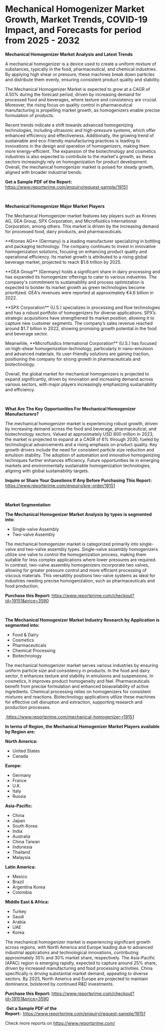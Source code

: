 <p><h1>Mechanical Homogenizer Market Growth, Market Trends, COVID-19 Impact, and Forecasts for period from 2025 - 2032</h1></p><p><strong>Mechanical Homogenizer Market Analysis and Latest Trends</strong></p>
<p><p>A mechanical homogenizer is a device used to create a uniform mixture of substances, typically in the food, pharmaceutical, and chemical industries. By applying high shear or pressure, these machines break down particles and distribute them evenly, ensuring consistent product quality and stability. </p><p>The Mechanical Homogenizer Market is expected to grow at a CAGR of 4.50% during the forecast period, driven by increasing demand for processed food and beverages, where texture and consistency are crucial. Moreover, the rising focus on quality control in pharmaceutical manufacturing is propelling market growth, as homogenizers enable precise formulation of products. </p><p>Recent trends indicate a shift towards advanced homogenizing technologies, including ultrasonic and high-pressure systems, which offer enhanced efficiency and effectiveness. Additionally, the growing trend of sustainable and eco-friendly manufacturing practices is leading to innovations in the design and operation of homogenizers, making them more energy-efficient. The expansion of the biotechnology and cosmetics industries is also expected to contribute to the market's growth, as these sectors increasingly rely on homogenization for product development. Overall, the mechanical homogenizer market is poised for steady growth, aligned with broader industrial trends.</p></p>
<p><strong>Get a Sample PDF of the Report:&nbsp;</strong> <a href="https://www.reportprime.com/enquiry/request-sample/19151?utm_campaign=2383&utm_medium=2&utm_source=Github&utm_content=ia&utm_term=19032025&utm_id=mechanical-homogenizer">https://www.reportprime.com/enquiry/request-sample/19151</a></p>
<p>&nbsp;</p>
<p><strong>Mechanical Homogenizer Major Market Players</strong></p>
<p><p>The Mechanical Homogenizer market features key players such as Krones AG, GEA Group, SPX Corporation, and Microfluidics International Corporation, among others. This market is driven by the increasing demand for processed food, dairy products, and pharmaceuticals.</p><p>**Krones AG** (Germany) is a leading manufacturer specializing in bottling and packaging technology. The company continues to invest in innovative homogenization solutions, focusing on enhancing product quality and operational efficiency. Its market growth is attributed to a rising global beverage market, projected to reach $1.6 trillion by 2025.</p><p>**GEA Group** (Germany) holds a significant share in dairy processing and has expanded its homogenizer offerings to cater to various industries. The company's commitment to sustainability and process optimization is expected to bolster its market growth as green technologies become prioritized. GEA's revenues were reported at approximately €4.6 billion in 2022.</p><p>**SPX Corporation** (U.S.) specializes in processing and flow technologies and has a robust portfolio of homogenizers for diverse applications. SPX’s strategic acquisitions have strengthened its market position, allowing it to capture new customer segments. The company’s sales revenue reached around $1.7 billion in 2022, showing promising growth potential in the food and beverage sector.</p><p>Meanwhile, **Microfluidics International Corporation** (U.S.) has focused on high-shear homogenization technology, particularly in nano-emulsion and advanced materials. Its user-friendly solutions are gaining traction, positioning the company for strong growth in pharmaceuticals and biotechnology.</p><p>Overall, the global market for mechanical homogenizers is projected to expand significantly, driven by innovation and increasing demand across various sectors, with major players increasingly emphasizing sustainability and efficiency.</p></p>
<p>&nbsp;</p>
<p><strong>What Are The Key Opportunities For Mechanical Homogenizer Manufacturers?</strong></p>
<p><p>The mechanical homogenizer market is experiencing robust growth, driven by increasing demand across the food and beverage, pharmaceutical, and biotechnology sectors. Valued at approximately USD 800 million in 2023, the market is projected to expand at a CAGR of 6% through 2030, fueled by technological advancements and a rising emphasis on product quality. Key growth drivers include the need for consistent particle size reduction and emulsion stability. The adoption of automation and innovative homogenizing techniques further enhances efficiency. Future opportunities lie in emerging markets and environmentally sustainable homogenization technologies, aligning with global sustainability targets.</p></p>
<p><strong>Inquire or Share Your Questions If Any Before Purchasing This Report:</strong> <a href="https://www.reportprime.com/enquiry/pre-order/19151?utm_campaign=2383&utm_medium=2&utm_source=Github&utm_content=ia&utm_term=19032025&utm_id=mechanical-homogenizer">https://www.reportprime.com/enquiry/pre-order/19151</a></p>
<p>&nbsp;</p>
<p><strong>Market Segmentation</strong></p>
<p><strong>The Mechanical Homogenizer Market Analysis by types is segmented into:</strong></p>
<p><ul><li>Single-valve Assembly</li><li>Two-valve Assembly</li></ul></p>
<p><p>The mechanical homogenizer market is categorized primarily into single-valve and two-valve assembly types. Single-valve assembly homogenizers utilize one valve to control the homogenization process, making them suitable for less complex applications where lower pressures are required. In contrast, two-valve assembly homogenizers incorporate two valves, allowing for greater pressure control and more efficient processing of viscous materials. This versatility positions two-valve systems as ideal for industries needing precise homogenization, such as pharmaceuticals and food production.</p></p>
<p><strong>Purchase this Report:&nbsp;</strong><a href="https://www.reportprime.com/checkout?id=19151&price=3590&utm_campaign=2383&utm_medium=2&utm_source=Github&utm_content=ia&utm_term=19032025&utm_id=mechanical-homogenizer">https://www.reportprime.com/checkout?id=19151&price=3590</a></p>
<p>&nbsp;</p>
<p><strong>The Mechanical Homogenizer Market Industry Research by Application is segmented into:</strong></p>
<p><ul><li>Food & Dairy</li><li>Cosmetics</li><li>Pharmaceuticals</li><li>Chemical Processing</li><li>Biotechnology</li></ul></p>
<p><p>The mechanical homogenizer market serves various industries by ensuring uniform particle size and consistency in products. In the food and dairy sector, it enhances texture and stability in emulsions and suspensions. In cosmetics, it improves product homogeneity and feel. Pharmaceuticals benefit from precise formulation and enhanced bioavailability of active ingredients. Chemical processing relies on homogenizers for consistent mixtures and reactions. Biotechnology applications utilize these machines for effective cell disruption and extraction, supporting research and production processes.</p></p>
<p><a href="https://www.reportprime.com/mechanical-homogenizer-r19151?utm_campaign=2383&utm_medium=2&utm_source=Github&utm_content=ia&utm_term=19032025&utm_id=mechanical-homogenizer">&nbsp;https://www.reportprime.com/mechanical-homogenizer-r19151</a></p>
<p><strong>In terms of Region, the Mechanical Homogenizer Market Players available by Region are:</strong></p>
<p>
    <p> <strong> North America: </strong>
        <ul>
            <li>United States</li>
            <li>Canada</li>
        </ul>
        </p> 
    <p> <strong> Europe: </strong>
        <ul>
            <li>Germany</li>
            <li>France</li>
            <li>U.K.</li>
            <li>Italy</li>
            <li>Russia</li>
        </ul>
        </p> 
    <p> <strong> Asia-Pacific: </strong>
        <ul>
            <li>China</li>
            <li>Japan</li>
            <li>South Korea</li>
            <li>India</li>
            <li>Australia</li>
            <li>China Taiwan</li>
            <li>Indonesia</li>
            <li>Thailand</li>
            <li>Malaysia</li>
        </ul>
        </p> 
    <p> <strong> Latin America: </strong>
        <ul>
            <li>Mexico</li>
            <li>Brazil</li>
            <li>Argentina Korea</li>
            <li>Colombia</li>
        </ul>
        </p> 
    <p> <strong> Middle East & Africa: </strong>
        <ul>
            <li>Turkey</li>
            <li>Saudi</li>
            <li>Arabia</li>
            <li>UAE</li>
            <li>Korea</li>
        </ul>
    </p>
    </p>
<p><p>The mechanical homogenizer market is experiencing significant growth across regions, with North America and Europe leading due to advanced industrial applications and technological innovations, contributing approximately 35% and 30% market share, respectively. The Asia-Pacific (APAC) region is emerging rapidly, expected to capture around 25% share, driven by increased manufacturing and food processing activities. China specifically is driving substantial market demand, appealing to diverse sectors. By 2025, North America and Europe are projected to maintain dominance, bolstered by continued R&D investments.</p></p>
<p><strong>Purchase this Report: </strong><a href="https://www.reportprime.com/checkout?id=19151&price=3590&utm_campaign=2383&utm_medium=2&utm_source=Github&utm_content=ia&utm_term=19032025&utm_id=mechanical-homogenizer">https://www.reportprime.com/checkout?id=19151&price=3590</a></p>
<p>&nbsp;<strong>Get a Sample PDF of the Report:&nbsp;&nbsp;</strong><a href="https://www.reportprime.com/enquiry/request-sample/19151?utm_campaign=2383&utm_medium=2&utm_source=Github&utm_content=ia&utm_term=19032025&utm_id=mechanical-homogenizer">https://www.reportprime.com/enquiry/request-sample/19151</a></p>
<p><strong></strong></p>
<p>Check more reports on <a href="https://www.reportprime.com/?utm_campaign=2383&utm_medium=2&utm_source=Github&utm_content=ia&utm_term=19032025&utm_id=mechanical-homogenizer">https://www.reportprime.com/</a></p>